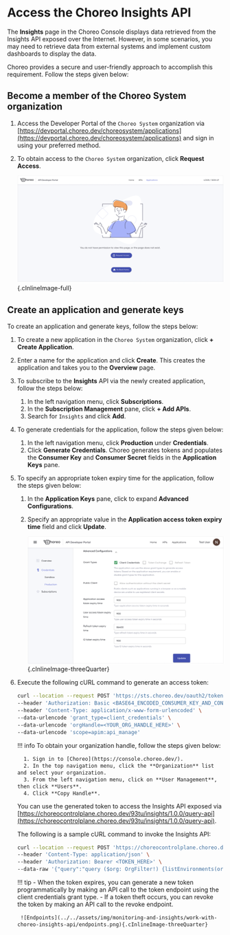 # Access the Choreo Insights API

The **Insights** page in the Choreo Console displays data retrieved from the Insights API exposed over the Internet. However, in some scenarios, you may need to retrieve data from external systems and implement custom dashboards to display the data.

Choreo provides a secure and user-friendly approach to accomplish this requirement. Follow the steps given below:

## Become a member of the Choreo System organization

1. Access the Developer Portal of the `Choreo System` organization via [https://devportal.choreo.dev/choreosystem/applications](https://devportal.choreo.dev/choreosystem/applications) and sign in using your preferred method.
   
2. To obtain access to the `Choreo System` organization, click **Request Access**.

    ![Request access](../../assets/img/monitoring-and-insights/work-with-choreo-insights-api/request-access.png){.cInlineImage-full}

## Create an application and generate keys

To create an application and generate keys, follow the steps below:

1. To create a new application in the `Choreo System` organization, click **+ Create Application**. 

2. Enter a name for the application and click **Create**. This creates the application and takes you to the **Overview** page.

3. To subscribe to the **Insights** API via the newly created application, follow the steps below:
    1.  In the left navigation menu, click **Subscriptions**.
    2.  In the **Subscription Management** pane, click **+ Add APIs**.
    3.  Search for `Insights` and click **Add**.

4. To generate credentials for the application, follow the steps given below:
    1. In the left navigation menu, click **Production** under **Credentials**.
    2. Click **Generate Credentials**. Choreo generates tokens and populates the **Consumer Key** and **Consumer Secret** fields in the **Application Keys** pane.

5. To specify an appropriate token expiry time for the application, follow the steps given below:
    1. In the **Application Keys** pane, click to expand **Advanced Configurations**.
    2. Specify an appropriate value in the **Application access token expiry time** field and click **Update**.
   
        ![Update token expiry time](../../assets/img/monitoring-and-insights/work-with-choreo-insights-api/update-token-expirary-time.png){.cInlineImage-threeQuarter}

6. Execute the following cURL command to generate an access token:

    ```bash
    curl --location --request POST 'https://sts.choreo.dev/oauth2/token' \
    --header 'Authorization: Basic <BASE64_ENCODED_CONSUMER_KEY_AND_CONSUMER_SECRET_OF_YOUR_APP_HERE>' \
    --header 'Content-Type: application/x-www-form-urlencoded' \
    --data-urlencode 'grant_type=client_credentials' \
    --data-urlencode 'orgHandle=<YOUR_ORG_HANDLE_HERE>' \
    --data-urlencode 'scope=apim:api_manage'
    ```

    !!! info
        To obtain your organization handle, follow the steps given below:

         1. Sign in to [Choreo](https://console.choreo.dev/).
         2. In the top navigation menu, click the **Organization** list and select your organization.
         3. From the left navigation menu, click on **User Management**, then click **Users**.
         4. Click **Copy Handle**. 

    You can use the generated token to access the Insights API exposed via [https://choreocontrolplane.choreo.dev/93tu/insights/1.0.0/query-api](https://choreocontrolplane.choreo.dev/93tu/insights/1.0.0/query-api).

    The following is a sample cURL command to invoke the Insights API:

    ```bash
    curl --location --request POST 'https://choreocontrolplane.choreo.dev/93tu/insights/1.0.0/query-api' \
    --header 'Content-Type: application/json' \
    --header 'Authorization: Bearer <TOKEN_HERE>' \
    --data-raw '{"query":"query ($org: OrgFilter!) {listEnvironments(org: $org){id\n name}}","variables":{"org":{"orgId":"<ORG_UUID_HERE>"}}}'
    ```

    !!! tip
         - When the token expires, you can generate a new token programmatically by making an API call to the token endpoint using the client credentials grant type.
        - If a token theft occurs, you can revoke the token by making an API call to the revoke endpoint.

        ![Endpoints](../../assets/img/monitoring-and-insights/work-with-choreo-insights-api/endpoints.png){.cInlineImage-threeQuarter}
